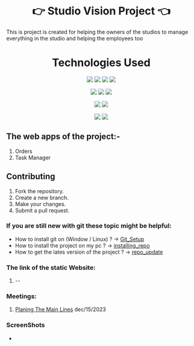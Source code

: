 <h1 align="center">👉 Studio Vision Project 👈</h1>
This is project is created for helping the owners of the studios to manage everything in the studio and helping the employees too

<h1 align="center"> Technologies Used </h1>
<p align="center">
  <img src="https://img.shields.io/badge/Language-Html-%23e34f26">
  <img src="https://img.shields.io/badge/Language-Css-%23002561">
  <img src="https://img.shields.io/badge/Language-JavaScript-yellow">
  <img src="https://img.shields.io/badge/Language-Python-%234584b6">
</p>

<p align="center">
  <img src="https://img.shields.io/badge/framework-Bootstrap-%23563d7c">
  <img src="https://img.shields.io/badge/framework-Django-%23092e20">
  <img src="https://img.shields.io/badge/framework-HTMX-%23e34f26">
</p>

<p align="center">
  <img src="https://img.shields.io/badge/Database-Mysql-%2300758f">
  <img src="https://img.shields.io/badge/Database-Postgresql-%23336791">
</p>

<p align="center">
  <img src="https://img.shields.io/badge/Tools-Git-%23c9510c">
  <img src="https://img.shields.io/badge/Tools-VS%20Code-%2314acf2">
</p>

## The web apps of the project:-
1. Orders
2. Task Manager

## Contributing
1. Fork the repository.
2. Create a new branch.
3. Make your changes.
4. Submit a pull request.

### If you are still new with git these topic might be helpful:
- How to install git on (Window / Linux) ? 
    -> [Git_Setup](needs/Git_setup.md)
- How to install the project on my pc ?
    -> [installing_repo](needs/installing-repo.md)
- How to get the lates version of the project ?
    -> [repo_update](needs/repo-update.md)

### The link of the static Website:
1. --
### Meetings:
1. [Planing The Main Lines](Meetings/13-Mar.md) dec/15/2023

### ScreenShots
- 
